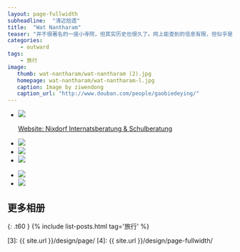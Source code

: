 ```yaml
---
layout: page-fullwidth
subheadline:  "清迈拾遗"
title:  "Wat Nantharam"
teaser: "并不很著名的一座小寺院，但其实历史也很久了。网上能查到的信息有限，但似乎是清迈古城一些手工艺人常去的寺院。非常喜欢里面的那座精致的Mondop，虽然是上个世纪六十年代所建，但雕塑很精美，佛像神情姿态优雅，又有一丝孩子般的纯真。"
categories:
    - outward
tags:
    - 旅行
image:
   thumb: wat-nantharam/wat-nantharam (2).jpg
   homepage: wat-nantharam/wat-nantharam-l.jpg
   caption: Image by ziwendong
   caption_url: "http://www.douban.com/people/gaobiedeying/"
---
```


<ul class="clearing-thumbs small-block-grid-1" data-clearing>
  <li><a href="{{ site.url }}/images/wat-nantharam/wat-nantharam (1).jpg"><img  data-caption="All images by Unsplash.com" class="th" src="{{ site.url }}/images/wat-nantharam/wat-nantharam (1).jpg">
  <p> Website: Nixdorf Internatsberatung &amp; Schulberatung</p>
  </a></li>
 </ul>
 <ul class="clearing-thumbs small-block-grid-3" data-clearing> 
  <li><a href="{{ site.url }}/images/wat-nantharam/wat-nantharam (3).jpg"><img  data-caption="All images by Unsplash.com" class="th" src="{{ site.url }}/images/wat-nantharam/wat-nantharam (3).jpg"></a></li>
  <li><a href="{{ site.url }}/images/wat-nantharam/wat-nantharam (9).jpg"><img  data-caption="All images by Unsplash.com" class="th" src="{{ site.url }}/images/wat-nantharam/wat-nantharam (9).jpg"></a></li>
  <li><a href="{{ site.url }}/images/wat-nantharam/wat-nantharam (5).jpg"><img  data-caption="All images by Unsplash.com" class="th" src="{{ site.url }}/images/wat-nantharam/wat-nantharam (5).jpg"></a></li>
</ul>
<ul class="clearing-thumbs small-block-grid-2" data-clearing>  
  <li><a href="{{ site.url }}/images/wat-nantharam/wat-nantharam (7).jpg"><img  data-caption="All images by Unsplash.com" class="th" src="{{ site.url }}/images/wat-nantharam/wat-nantharam (7).jpg"></a></li>
  <li><a href="{{ site.url }}/images/wat-nantharam/wat-nantharam (8).jpg"><img  data-caption="All images by Unsplash.com" class="th" src="{{ site.url }}/images/wat-nantharam/wat-nantharam (8).jpg"></a></li>
</ul>





## 更多相册
{: .t60 }
{% include list-posts.html tag='旅行' %}



 [1]: http://foundation.zurb.com/docs/components/clearing.html
 [2]: http://foundation.zurb.com/docs/components/block_grid.html
 [3]: {{ site.url }}/design/page/
 [4]: {{ site.url }}/design/page-fullwidth/
